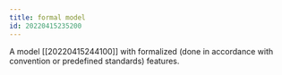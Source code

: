```yaml
---
title: formal model
id: 20220415235200
---
```


A model [[20220415244100]] with formalized (done in accordance with convention or predefined standards) features.
